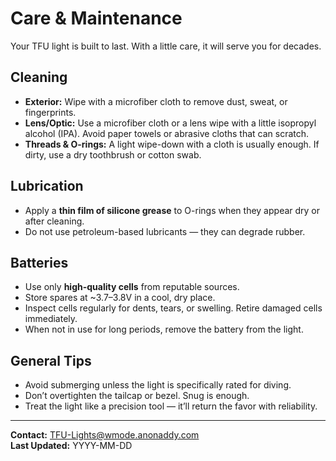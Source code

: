 # Care & Maintenance

Your TFU light is built to last. With a little care, it will serve you for decades.

## Cleaning
- **Exterior:** Wipe with a microfiber cloth to remove dust, sweat, or fingerprints.  
- **Lens/Optic:** Use a microfiber cloth or a lens wipe with a little isopropyl alcohol (IPA). Avoid paper towels or abrasive cloths that can scratch.  
- **Threads & O-rings:** A light wipe-down with a cloth is usually enough. If dirty, use a dry toothbrush or cotton swab.

## Lubrication
- Apply a **thin film of silicone grease** to O-rings when they appear dry or after cleaning.  
- Do not use petroleum-based lubricants — they can degrade rubber.

## Batteries
- Use only **high-quality cells** from reputable sources.  
- Store spares at ~3.7–3.8V in a cool, dry place.  
- Inspect cells regularly for dents, tears, or swelling. Retire damaged cells immediately.  
- When not in use for long periods, remove the battery from the light.

## General Tips
- Avoid submerging unless the light is specifically rated for diving.  
- Don’t overtighten the tailcap or bezel. Snug is enough.  
- Treat the light like a precision tool — it’ll return the favor with reliability.

---

**Contact:** [TFU-Lights@wmode.anonaddy.com](mailto:TFU-Lights@wmode.anonaddy.com)  
**Last Updated:** YYYY-MM-DD
